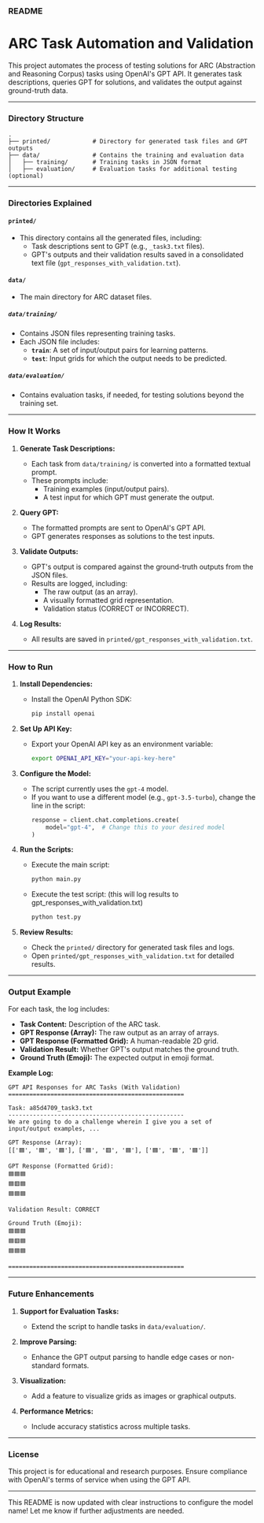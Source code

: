 ### **README**

# ARC Task Automation and Validation

This project automates the process of testing solutions for ARC (Abstraction and Reasoning Corpus) tasks using OpenAI's GPT API. It generates task descriptions, queries GPT for solutions, and validates the output against ground-truth data.

---

### **Directory Structure**

```
.
├── printed/            # Directory for generated task files and GPT outputs
├── data/               # Contains the training and evaluation data
│   ├── training/       # Training tasks in JSON format
│   ├── evaluation/     # Evaluation tasks for additional testing (optional)
```

---

### **Directories Explained**

#### **`printed/`**
- This directory contains all the generated files, including:
  - Task descriptions sent to GPT (e.g., `_task3.txt` files).
  - GPT's outputs and their validation results saved in a consolidated text file (`gpt_responses_with_validation.txt`).

#### **`data/`**
- The main directory for ARC dataset files.

##### **`data/training/`**
- Contains JSON files representing training tasks.
- Each JSON file includes:
  - **`train`**: A set of input/output pairs for learning patterns.
  - **`test`**: Input grids for which the output needs to be predicted.

##### **`data/evaluation/`**
- Contains evaluation tasks, if needed, for testing solutions beyond the training set.

---

### **How It Works**

1. **Generate Task Descriptions:**
   - Each task from `data/training/` is converted into a formatted textual prompt.
   - These prompts include:
     - Training examples (input/output pairs).
     - A test input for which GPT must generate the output.

2. **Query GPT:**
   - The formatted prompts are sent to OpenAI's GPT API.
   - GPT generates responses as solutions to the test inputs.

3. **Validate Outputs:**
   - GPT's output is compared against the ground-truth outputs from the JSON files.
   - Results are logged, including:
     - The raw output (as an array).
     - A visually formatted grid representation.
     - Validation status (CORRECT or INCORRECT).

4. **Log Results:**
   - All results are saved in `printed/gpt_responses_with_validation.txt`.

---

### **How to Run**

1. **Install Dependencies:**
   - Install the OpenAI Python SDK:
     ```bash
     pip install openai
     ```

2. **Set Up API Key:**
   - Export your OpenAI API key as an environment variable:
     ```bash
     export OPENAI_API_KEY="your-api-key-here"
     ```

3. **Configure the Model:**
   - The script currently uses the `gpt-4` model.
   - If you want to use a different model (e.g., `gpt-3.5-turbo`), change the line in the script:
     ```python
     response = client.chat.completions.create(
         model="gpt-4",  # Change this to your desired model
     )
     ```

4. **Run the Scripts:**
   - Execute the main script:
     ```bash
     python main.py
     ```
   - Execute the test script: (this will log results to gpt_responses_with_validation.txt)
     ```bash
     python test.py
     ```

5. **Review Results:**
   - Check the `printed/` directory for generated task files and logs.
   - Open `printed/gpt_responses_with_validation.txt` for detailed results.

---

### **Output Example**

For each task, the log includes:
- **Task Content:** Description of the ARC task.
- **GPT Response (Array):** The raw output as an array of arrays.
- **GPT Response (Formatted Grid):** A human-readable 2D grid.
- **Validation Result:** Whether GPT's output matches the ground truth.
- **Ground Truth (Emoji):** The expected output in emoji format.

**Example Log:**

```plaintext
GPT API Responses for ARC Tasks (With Validation)
==================================================

Task: a85d4709_task3.txt
--------------------------------------------------
We are going to do a challenge wherein I give you a set of input/output examples, ...

GPT Response (Array):
[['🟦', '🟦', '🟦'], ['🟦', '🟥', '🟦'], ['🟦', '🟦', '🟦']]

GPT Response (Formatted Grid):
🟦🟦🟦
🟦🟥🟦
🟦🟦🟦

Validation Result: CORRECT

Ground Truth (Emoji):
🟦🟦🟦
🟦🟥🟦
🟦🟦🟦

==================================================
```

---

### **Future Enhancements**

1. **Support for Evaluation Tasks:**
   - Extend the script to handle tasks in `data/evaluation/`.

2. **Improve Parsing:**
   - Enhance the GPT output parsing to handle edge cases or non-standard formats.

3. **Visualization:**
   - Add a feature to visualize grids as images or graphical outputs.

4. **Performance Metrics:**
   - Include accuracy statistics across multiple tasks.

---

### **License**
This project is for educational and research purposes. Ensure compliance with OpenAI's terms of service when using the GPT API.

--- 

This README is now updated with clear instructions to configure the model name! Let me know if further adjustments are needed.
